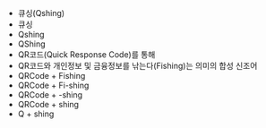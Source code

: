 - 큐싱(Qshing)
- 큐싱
- Qshing
- QShing
- QR코드(Quick Response Code)를 통해
- QR코드와 개인정보 및 금융정보를 낚는다(Fishing)는 의미의 합성 신조어
- QRCode + Fishing
- QRCode + Fi-shing
- QRCode + -shing
- QRCode + shing
- Q + shing
